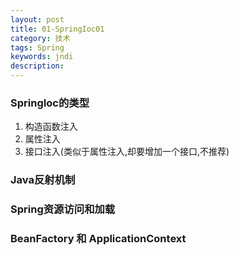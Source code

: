 ```yaml
---
layout: post
title: 01-SpringIoc01
category: 技术
tags: Spring
keywords: jndi
description:
---
```


### SpringIoc的类型

1. 构造函数注入
2. 属性注入
3. 接口注入(类似于属性注入,却要增加一个接口,不推荐)

### Java反射机制

### Spring资源访问和加载

### BeanFactory 和 ApplicationContext

 

